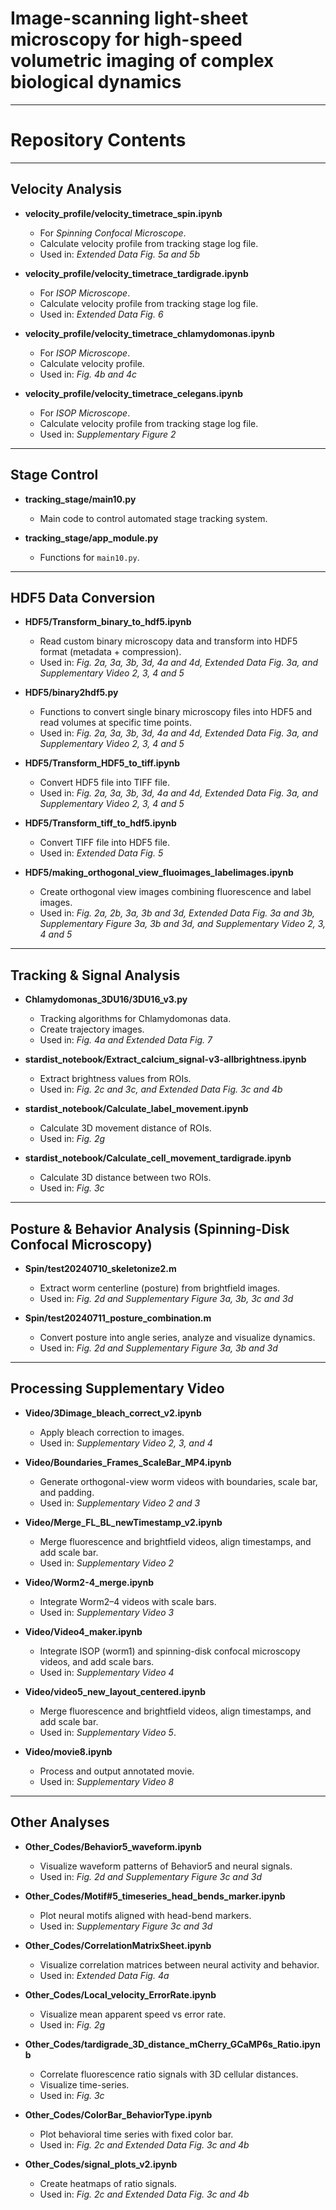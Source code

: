 # Image-scanning light-sheet microscopy for high-speed volumetric imaging of complex biological dynamics

---

# Repository Contents

---

## Velocity Analysis
- **velocity_profile/velocity_timetrace_spin.ipynb**  
  - For *Spinning Confocal Microscope*.  
  - Calculate velocity profile from tracking stage log file.  
  - Used in: *Extended Data Fig. 5a and 5b*

- **velocity_profile/velocity_timetrace_tardigrade.ipynb**  
  - For *ISOP Microscope*.  
  - Calculate velocity profile from tracking stage log file.  
  - Used in: *Extended Data Fig. 6*

- **velocity_profile/velocity_timetrace_chlamydomonas.ipynb**  
  - For *ISOP Microscope*.  
  - Calculate velocity profile.  
  - Used in: *Fig. 4b and 4c*

- **velocity_profile/velocity_timetrace_celegans.ipynb**  
  - For *ISOP Microscope*.  
  - Calculate velocity profile from tracking stage log file.  
  - Used in: *Supplementary Figure 2*

---

## Stage Control
- **tracking_stage/main10.py**  
  - Main code to control automated stage tracking system.

- **tracking_stage/app_module.py**  
  - Functions for `main10.py`.

---

## HDF5 Data Conversion
- **HDF5/Transform_binary_to_hdf5.ipynb**  
  - Read custom binary microscopy data and transform into HDF5 format (metadata + compression).  
  - Used in: *Fig. 2a, 3a, 3b, 3d, 4a and 4d, Extended Data Fig. 3a, and Supplementary Video 2, 3, 4 and 5*

- **HDF5/binary2hdf5.py**  
  - Functions to convert single binary microscopy files into HDF5 and read volumes at specific time points.  
  - Used in: *Fig. 2a, 3a, 3b, 3d, 4a and 4d, Extended Data Fig. 3a, and Supplementary Video 2, 3, 4 and 5*

- **HDF5/Transform_HDF5_to_tiff.ipynb**  
  - Convert HDF5 file into TIFF file.  
  - Used in: *Fig. 2a, 3a, 3b, 3d, 4a and 4d, Extended Data Fig. 3a, and Supplementary Video 2, 3, 4 and 5*

- **HDF5/Transform_tiff_to_hdf5.ipynb**  
  - Convert TIFF file into HDF5 file.  
  - Used in: *Extended Data Fig. 5*

- **HDF5/making_orthogonal_view_fluoimages_labelimages.ipynb**  
  - Create orthogonal view images combining fluorescence and label images.  
  - Used in: *Fig. 2a, 2b, 3a, 3b and 3d, Extended Data Fig. 3a and 3b, Supplementary Figure 3a, 3b and 3d, and Supplementary Video 2, 3, 4 and 5*

---

## Tracking & Signal Analysis
- **Chlamydomonas_3DU16/3DU16_v3.py**  
  - Tracking algorithms for Chlamydomonas data.  
  - Create trajectory images.  
  - Used in: *Fig. 4a and Extended Data Fig. 7*

- **stardist_notebook/Extract_calcium_signal-v3-allbrightness.ipynb**  
  - Extract brightness values from ROIs.  
  - Used in: *Fig. 2c and 3c, and Extended Data Fig. 3c and 4b*

- **stardist_notebook/Calculate_label_movement.ipynb**  
  - Calculate 3D movement distance of ROIs.  
  - Used in: *Fig. 2g*

- **stardist_notebook/Calculate_cell_movement_tardigrade.ipynb**  
  - Calculate 3D distance between two ROIs.  
  - Used in: *Fig. 3c*

---

## Posture & Behavior Analysis (Spinning-Disk Confocal Microscopy)
- **Spin/test20240710_skeletonize2.m**  
  - Extract worm centerline (posture) from brightfield images.  
  - Used in: *Fig. 2d and Supplementary Figure 3a, 3b, 3c and 3d*

- **Spin/test20240711_posture_combination.m**  
  - Convert posture into angle series, analyze and visualize dynamics.  
  - Used in: *Fig. 2d and Supplementary Figure 3a, 3b and 3d*


---

## Processing Supplementary Video
- **Video/3Dimage_bleach_correct_v2.ipynb**  
  - Apply bleach correction to images.  
  - Used in: *Supplementary Video 2, 3, and 4*

- **Video/Boundaries_Frames_ScaleBar_MP4.ipynb**  
  - Generate orthogonal-view worm videos with boundaries, scale bar, and padding.  
  - Used in: *Supplementary Video 2 and 3*

- **Video/Merge_FL_BL_newTimestamp_v2.ipynb**  
  - Merge fluorescence and brightfield videos, align timestamps, and add scale bar.  
  - Used in: *Supplementary Video 2*

- **Video/Worm2-4_merge.ipynb**  
  - Integrate Worm2–4 videos with scale bars.  
  - Used in: *Supplementary Video 3*

- **Video/Video4_maker.ipynb**  
  - Integrate ISOP (worm1) and spinning-disk confocal microscopy videos, and add scale bars.  
  - Used in: *Supplementary Video 4*

- **Video/video5_new_layout_centered.ipynb**  
  - Merge fluorescence and brightfield videos, align timestamps, and add scale bar.
  - Used in: *Supplementary Video 5*.

- **Video/movie8.ipynb**  
  - Process and output annotated movie.  
  - Used in: *Supplementary Video 8*

---

## Other Analyses
- **Other_Codes/Behavior5_waveform.ipynb**  
  - Visualize waveform patterns of Behavior5 and neural signals.  
  - Used in: *Fig. 2d and Supplementary Figure 3c and 3d*

- **Other_Codes/Motif#5_timeseries_head_bends_marker.ipynb**  
  - Plot neural motifs aligned with head-bend markers.  
  - Used in: *Supplementary Figure 3c and 3d*

- **Other_Codes/CorrelationMatrixSheet.ipynb**  
  - Visualize correlation matrices between neural activity and behavior.  
  - Used in: *Extended Data Fig. 4a*

- **Other_Codes/Local_velocity_ErrorRate.ipynb**  
  - Visualize mean apparent speed vs error rate.  
  - Used in: *Fig. 2g*

- **Other_Codes/tardigrade_3D_distance_mCherry_GCaMP6s_Ratio.ipynb**  
  - Correlate fluorescence ratio signals with 3D cellular distances.  
  - Visualize time-series.  
  - Used in: *Fig. 3c*

- **Other_Codes/ColorBar_BehaviorType.ipynb**  
  - Plot behavioral time series with fixed color bar.  
  - Used in: *Fig. 2c and Extended Data Fig. 3c and 4b*

- **Other_Codes/signal_plots_v2.ipynb**  
  - Create heatmaps of ratio signals.  
  - Used in: *Fig. 2c and Extended Data Fig. 3c and 4b*
